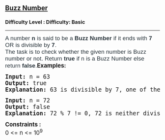 <h2><a href="https://www.geeksforgeeks.org/problems/buzz-number/1">Buzz Number</a></h2><h3>Difficulty Level : Difficulty: Basic</h3><hr><div class="problems_problem_content__Xm_eO"><p><span style="color: #273239; font-family: Nunito, sans-serif; font-size: 14pt; letter-spacing: 0.162px; background-color: #ffffff;">A number <strong>n</strong> is said to be a <strong>Buzz Number</strong> if it ends with <strong>7</strong> OR is divisible by <strong>7</strong>.&nbsp;</span><br style="box-sizing: border-box; color: #273239; font-family: Nunito, sans-serif; font-size: 18px; letter-spacing: 0.162px; background-color: #ffffff;"><span style="font-size: 14pt;"><span style="color: #273239; font-family: Nunito, sans-serif; letter-spacing: 0.162px; background-color: #ffffff;">The task is to check whether the given number is Buzz number or not. Return <strong>true</strong> if n is a Buzz Number else return <strong>false</strong>.</span></span><span style="font-size: 14pt;"><strong>Examples:<br></strong></span></p>
<pre><span style="font-size: 14pt;"><strong>Input</strong><strong>: </strong>n = 63</span><br><span style="font-size: 14pt;"><strong>Output</strong><strong>: </strong>true</span><br><span style="font-size: 14pt;"><strong>Explanation:</strong> 63 is divisible by 7, one </span><span style="font-size: 14pt;">of the condition is satisfied.</span></pre>
<pre><span style="font-size: 14pt;"><strong>Input:</strong> n = 72</span><br><span style="font-size: 14pt;"><strong>Output:</strong> false</span><br><span style="font-size: 14pt;"><strong>Explanation:</strong> 72 % 7 != 0, 72 is neither </span><span style="font-size: 14pt;">divisible by 7 nor it ends with 7 so </span><span style="font-size: 14pt;">it is not a Buzz Number.</span></pre>
<p><span style="font-size: 14pt;"><strong>Constraints : <br></strong>0 &lt;= n &lt;= 10<sup>9</sup></span></p></div>